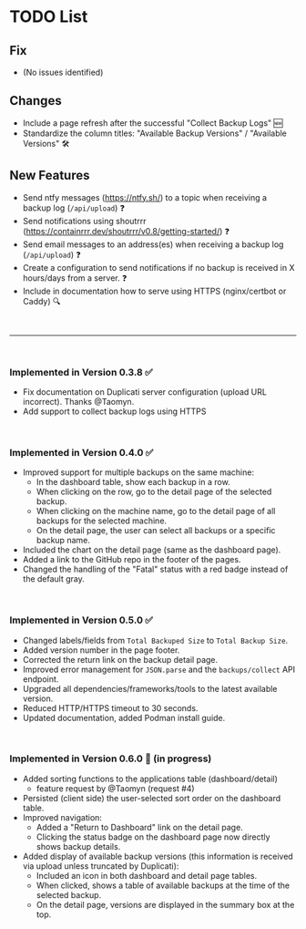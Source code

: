 # TODO List  

## Fix  

- (No issues identified)  

## Changes  

- Include a page refresh after the successful "Collect Backup Logs" 🆕  
- Standardize the column titles: "Available Backup Versions" / "Available Versions" 🛠️  

## New Features  

- Send ntfy messages (https://ntfy.sh/) to a topic when receiving a backup log (`/api/upload`) ❓  
- Send notifications using shoutrrr (https://containrrr.dev/shoutrrr/v0.8/getting-started/) ❓
- Send email messages to an address(es) when receiving a backup log (`/api/upload`) ❓  
- Create a configuration to send notifications if no backup is received in X hours/days from a server. ❓
- Include in documentation how to serve using HTTPS (nginx/certbot or Caddy) 🔍  

<br>  

---  

<br>  

### Implemented in Version 0.3.8 ✅  

- Fix documentation on Duplicati server configuration (upload URL incorrect). Thanks @Taomyn.  
- Add support to collect backup logs using HTTPS  

<br>  

### Implemented in Version 0.4.0 ✅  

- Improved support for multiple backups on the same machine:  
  - In the dashboard table, show each backup in a row.  
  - When clicking on the row, go to the detail page of the selected backup.  
  - When clicking on the machine name, go to the detail page of all backups for the selected machine.  
  - On the detail page, the user can select all backups or a specific backup name.  
- Included the chart on the detail page (same as the dashboard page).  
- Added a link to the GitHub repo in the footer of the pages.  
- Changed the handling of the "Fatal" status with a red badge instead of the default gray.  

<br>  

### Implemented in Version 0.5.0 ✅  

- Changed labels/fields from `Total Backuped Size` to `Total Backup Size`.  
- Added version number in the page footer.  
- Corrected the return link on the backup detail page.  
- Improved error management for `JSON.parse` and the `backups/collect` API endpoint.  
- Upgraded all dependencies/frameworks/tools to the latest available version.  
- Reduced HTTP/HTTPS timeout to 30 seconds.  
- Updated documentation, added Podman install guide.  

<br>  

### Implemented in Version 0.6.0 🚧 (in progress)

- Added sorting functions to the applications table (dashboard/detail) 
  - feature request by @Taomyn (request #4)
- Persisted (client side) the user-selected sort order on the dashboard table.  
- Improved navigation:  
  - Added a "Return to Dashboard" link on the detail page.  
  - Clicking the status badge on the dashboard page now directly shows backup details.  
- Added display of available backup versions (this information is received via upload unless truncated by Duplicati):  
  - Included an icon in both dashboard and detail page tables.  
  - When clicked, shows a table of available backups at the time of the selected backup.  
  - On the detail page, versions are displayed in the summary box at the top.  

<br>  
